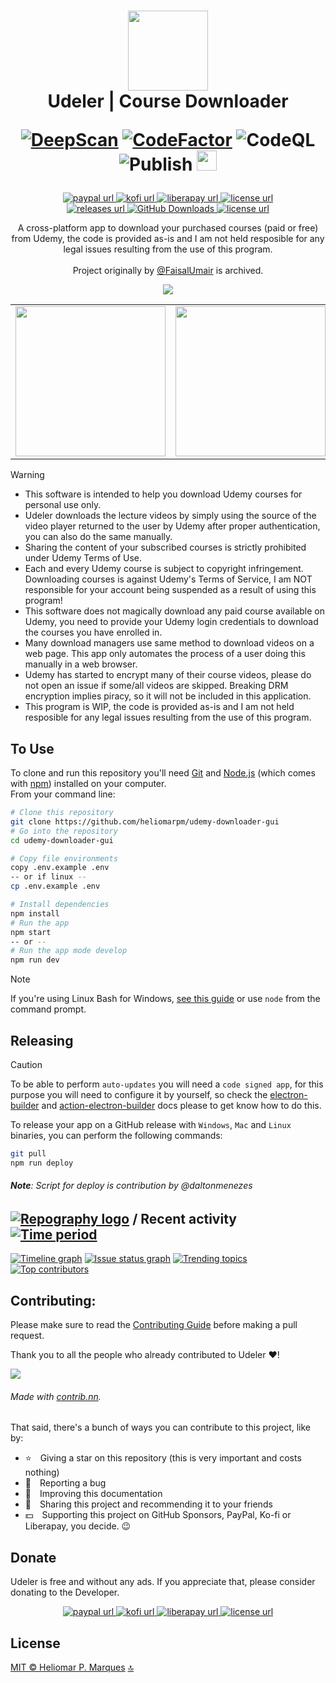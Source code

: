 <span id="top"></span>
<h1 align="center">
  <img src="https://user-images.githubusercontent.com/13087389/126053559-d4c7d080-0ad3-4deb-83dd-2a52b209e5f2.png" width="128" />
  <br> Udeler | Course Downloader

  [![DeepScan](https://deepscan.io/api/teams/19612/projects/23071/branches/688725/badge/grade.svg)](https://deepscan.io/dashboard#view=project&tid=19612&pid=23071&bid=688725)
  [![CodeFactor](https://www.codefactor.io/repository/github/heliomarpm/udemy-downloader-gui/badge)](https://www.codefactor.io/repository/github/heliomarpm/udemy-downloader-gui) ![CodeQL](https://github.com/heliomarpm/udemy-downloader-gui/actions/workflows/codeql-analysis.yml/badge.svg) ![Publish](https://github.com/heliomarpm/udemy-downloader-gui/actions/workflows/publish.yml/badge.svg) <a href="https://navto.me/heliomarpm" target="_blank"><img src="https://navto.me/assets/navigatetome-brand.png" width="32"/></a>

</h1>

<p align="center">
  <!-- PixMe -->
  <!-- <a href="https://www.pixme.bio/heliomarpm" target="_blank" rel="noopener noreferrer">
    <img alt="pixme url" src="https://img.shields.io/badge/donate%20on-pixme-1C1E26?style=for-the-badge&labelColor=1C1E26&color=28f4f4"/>
  </a> -->
  <!-- PayPal -->
  <a href="https://bit.ly/paypal-udeler" target="_blank" rel="noopener noreferrer">
    <img alt="paypal url" src="https://img.shields.io/badge/donate%20on-paypal-1C1E26?style=for-the-badge&labelColor=1C1E26&color=0475fe"/>
  </a>
  <!-- Ko-fi -->
  <a href="https://ko-fi.com/heliomarpm" target="_blank" rel="noopener noreferrer">
    <img alt="kofi url" src="https://img.shields.io/badge/kofi-1C1E26?style=for-the-badge&labelColor=1C1E26&color=ff5f5f"/>
  </a>
  <!-- LiberaPay -->  
  <a href="https://liberapay.com/heliomarpm" target="_blank" rel="noopener noreferrer">
     <img alt="liberapay url" src="https://img.shields.io/badge/liberapay-1C1E26?style=for-the-badge&labelColor=1C1E26&color=f6c915"/>
  </a>
	  <!-- GitHub Sponsors -->
  <a href="https://github.com/sponsors/heliomarpm" target="_blank" rel="noopener noreferrer">
    <img alt="license url" src="https://img.shields.io/badge/GitHub%20-Sponsor-1C1E26?style=for-the-badge&labelColor=1C1E26&color=db61a2"/>
  </a> 
	<br>
  <!-- Version -->
  <a href="https://github.com/heliomarpm/udemy-downloader-gui/releases" target="_blank" rel="noopener noreferrer">
     <img alt="releases url" src="https://img.shields.io/github/v/release/heliomarpm/udemy-downloader-gui?style=for-the-badge&labelColor=1C1E26&color=2ea043"/>
  </a>
  <!-- Downloads -->
  <a href="https://github.com/heliomarpm/udemy-downloader-gui/releases" target="_blank" rel="noopener noreferrer">
    <img alt="GitHub Downloads" src="https://img.shields.io/github/downloads/heliomarpm/udemy-downloader-gui/total?style=for-the-badge&labelColor=1C1E26&color=2ea043">
  </a>
  <!-- Issues -->
  <!-- <a href="https://github.com/heliomarpm/udemy-downloader-gui/issues?q=is%3Aissue+is%3Aopen+sort%3Aupdated-desc" target="_blank">
    <img alt="GitHub issues" src="https://img.shields.io/github/issues/heliomarpm/udemy-downloader-gui?style=for-the-badge&labelColor=1C1E26">
  </a> -->
  <!-- License -->
  <a href="https://github.com/heliomarpm/udemy-downloader-gui/blob/master/LICENSE" target="_blank" rel="noopener noreferrer">
    <img alt="license url" src="https://img.shields.io/badge/license%20-MIT-1C1E26?style=for-the-badge&labelColor=1C1E26&color=61ffca"/>
  </a>
</p>

<div align="center">
	
  A cross-platform app to download your purchased courses (paid or free) from Udemy, the code is provided as-is and I am not held resposible for any legal issues resulting from the use of this program.<br>  
  Project originally by [@FaisalUmair](https://github.com/FaisalUmair/udemy-downloader-gui) is archived.<br>
  
  ![](https://i.imgur.com/nsaAgDU.gif)

  <table border=0 cellspacing=0 celspadding=0>
  <tr>
    <td><img src="https://user-images.githubusercontent.com/13087389/126054264-48caf1f5-472f-44b0-991a-145c9169a2c3.png" width="240px"/></td>
    <td><img src="https://user-images.githubusercontent.com/13087389/126054265-4a343a67-803a-4400-b196-090864fbc1eb.png" width="240px"/></td>
    <td><img src="https://user-images.githubusercontent.com/13087389/126076966-57f318ae-c9ee-4948-862f-87fae4502290.png" width="240px"/></td>
  </tr>
  </table>  
</div>


> [!WARNING]
> * This software is intended to help you download Udemy courses for personal use only. 
> * Udeler downloads the lecture videos by simply using the source of the video player returned to the user by Udemy after proper authentication, you can also do the same manually. 
> * Sharing the content of your subscribed courses is strictly prohibited under Udemy Terms of Use.  
> * Each and every Udemy course is subject to copyright infringement. Downloading courses is against Udemy's Terms of Service, I am NOT responsible for your account being suspended as a result of using this program!
> * This software does not magically download any paid course available on Udemy, you need to provide your Udemy login credentials to download the courses you have enrolled in. 
> * Many download managers use same method to download videos on a web page. This app only automates the process of a user doing this manually in a web browser.
> * Udemy has started to encrypt many of their course videos, please do not open an issue if some/all videos are skipped. Breaking DRM encryption implies piracy, so it will not be included in this application.
> * This program is WIP, the code is provided as-is and I am not held resposible for any legal issues resulting from the use of this program.


## To Use

To clone and run this repository you'll need [Git](https://git-scm.com) and [Node.js](https://nodejs.org/en/download/) (which comes with [npm](http://npmjs.com)) installed on your computer. \
From your command line:

```bash
# Clone this repository
git clone https://github.com/heliomarpm/udemy-downloader-gui
# Go into the repository
cd udemy-downloader-gui

# Copy file environments
copy .env.example .env
-- or if linux --
cp .env.example .env

# Install dependencies
npm install
# Run the app
npm start
-- or --
# Run the app mode develop
npm run dev
```

> [!NOTE]
> If you're using Linux Bash for Windows, [see this guide](https://www.howtogeek.com/261575/how-to-run-graphical-linux-desktop-applications-from-windows-10s-bash-shell/) or use `node` from the command prompt.


## Releasing

> [!CAUTION]
> To be able to perform `auto-updates` you will need a `code signed app`, for this purpose you will need to configure it by yourself, so check the [electron-builder](https://www.electron.build/code-signing) and [action-electron-builder](https://github.com/samuelmeuli/action-electron-builder#code-signing) docs please to get know how to do this.

To release your app on a GitHub release with `Windows`, `Mac` and `Linux` binaries, you can perform the following commands:

```bash
git pull
npm run deploy
```

###### **Note**: Script for deploy is contribution by @daltonmenezes

## [![Repography logo](https://images.repography.com/logo.svg)](https://repography.com) / Recent activity [![Time period](https://images.repography.com/52680464/heliomarpm/udemy-downloader-gui/recent-activity/y07E94GgUZZthzcrKMmW0GjONkUSnFxjetJxoZvwC_A/syRnMFBABLrEXfXXb4Sif2bTt2LuB4UdVpVtIk1uqKg_badge.svg)](https://repography.com)
[![Timeline graph](https://images.repography.com/52680464/heliomarpm/udemy-downloader-gui/recent-activity/y07E94GgUZZthzcrKMmW0GjONkUSnFxjetJxoZvwC_A/syRnMFBABLrEXfXXb4Sif2bTt2LuB4UdVpVtIk1uqKg_timeline.svg)](https://github.com/heliomarpm/udemy-downloader-gui/commits)
[![Issue status graph](https://images.repography.com/52680464/heliomarpm/udemy-downloader-gui/recent-activity/y07E94GgUZZthzcrKMmW0GjONkUSnFxjetJxoZvwC_A/syRnMFBABLrEXfXXb4Sif2bTt2LuB4UdVpVtIk1uqKg_issues.svg)](https://github.com/heliomarpm/udemy-downloader-gui/issues)
[![Trending topics](https://images.repography.com/52680464/heliomarpm/udemy-downloader-gui/recent-activity/y07E94GgUZZthzcrKMmW0GjONkUSnFxjetJxoZvwC_A/syRnMFBABLrEXfXXb4Sif2bTt2LuB4UdVpVtIk1uqKg_words.svg)](https://github.com/heliomarpm/udemy-downloader-gui/commits)
[![Top contributors](https://images.repography.com/52680464/heliomarpm/udemy-downloader-gui/recent-activity/y07E94GgUZZthzcrKMmW0GjONkUSnFxjetJxoZvwC_A/syRnMFBABLrEXfXXb4Sif2bTt2LuB4UdVpVtIk1uqKg_users.svg)](https://github.com/heliomarpm/udemy-downloader-gui/graphs/contributors)


## Contributing:

Please make sure to read the [Contributing Guide](https://github.com/heliomarpm/udemy-downloader-gui/blob/master/docs/CONTRIBUTING.md) before making a pull request.

Thank you to all the people who already contributed to Udeler ❤️!

<a href="https://github.com/heliomarpm/udemy-downloader-gui/graphs/contributors" target="_blank">
  <img src="https://contrib.nn.ci/api?repo=heliomarpm/udemy-downloader-gui&no_bot=true" />
<!--   <img src="https://contrib.rocks/image?repo=heliomarpm/udemy-downloader-gui" /> -->
</a>

<!-- ###### Made with [contrib.rocks](https://contrib.rocks). -->
###### Made with [contrib.nn](https://contrib.nn.ci).

That said, there's a bunch of ways you can contribute to this project, like by:

- :star: Giving a star on this repository (this is very important and costs nothing)
- :bug: Reporting a bug
- :page_facing_up: Improving this documentation
- :rotating_light: Sharing this project and recommending it to your friends
- :dollar: Supporting this project on GitHub Sponsors, PayPal, Ko-fi or Liberapay, you decide. 😉

## Donate

Udeler is free and without any ads. If you appreciate that, please consider donating to the Developer.

<p align="center">
  <!-- PixMe -->
  <!-- <a href="https://www.pixme.bio/heliomarpm" target="_blank" rel="noopener noreferrer">
    <img alt="pixme url" src="https://img.shields.io/badge/donate%20on-pixme-1C1E26?style=for-the-badge&labelColor=1C1E26&color=28f4f4"/>
  </a> -->
  <!-- PayPal -->
  <a href="https://bit.ly/paypal-udeler" target="_blank" rel="noopener noreferrer">
    <img alt="paypal url" src="https://img.shields.io/badge/donate%20on-paypal-1C1E26?style=for-the-badge&labelColor=1C1E26&color=0475fe"/>
  </a>
  <!-- Ko-fi -->
  <a href="https://ko-fi.com/heliomarpm" target="_blank" rel="noopener noreferrer">
    <img alt="kofi url" src="https://img.shields.io/badge/kofi-1C1E26?style=for-the-badge&labelColor=1C1E26&color=ff5f5f"/>
  </a>
  <!-- LiberaPay -->  
  <a href="https://liberapay.com/heliomarpm" target="_blank" rel="noopener noreferrer">
     <img alt="liberapay url" src="https://img.shields.io/badge/liberapay-1C1E26?style=for-the-badge&labelColor=1C1E26&color=f6c915"/>
  </a>  
  <!-- GitHub Sponsors -->
  <a href="https://github.com/sponsors/heliomarpm" target="_blank" rel="noopener noreferrer">
    <img alt="license url" src="https://img.shields.io/badge/GitHub%20-Sponsor-1C1E26?style=for-the-badge&labelColor=1C1E26&color=db61a2"/>
  </a>
</p>

## License

[MIT © Heliomar P. Marques](https://github.com/heliomarpm/udemy-downloader-gui/blob/master/LICENSE) <a href="#top">🔝</a>
